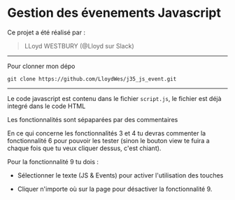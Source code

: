 # Gestion des évenements Javascript

Ce projet a été réalisé par :

> LLoyd WESTBURY (@Lloyd sur Slack)

----

Pour clonner mon dépo

`git clone https://github.com/LloydWes/j35_js_event.git`

-----

Le code javascript est contenu dans le fichier `script.js`, le fichier est déjà integré dans le code HTML

Les fonctionnalités sont sépaparées par des commentaires 

En ce qui concerne les fonctionnalités 3 et 4 tu devras commenter la fonctionnalité 6 pour pouvoir les tester (sinon le bouton view te fuira a chaque fois que tu veux cliquer dessus, c'est chiant).

Pour la fonctionnalité 9 tu dois :

* Sélectionner le texte (JS & Events) pour activer l'utilisation des touches

* Cliquer n'importe où sur la page pour désactiver la fonctionnalité 9.